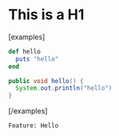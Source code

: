 # This is a H1

[examples]

```ruby
def hello
  puts "hello"
end
```

```java
public void hello() {
  System.out.println("hello")
}
```

[/examples]

```gherkin
Feature: Hello
```
